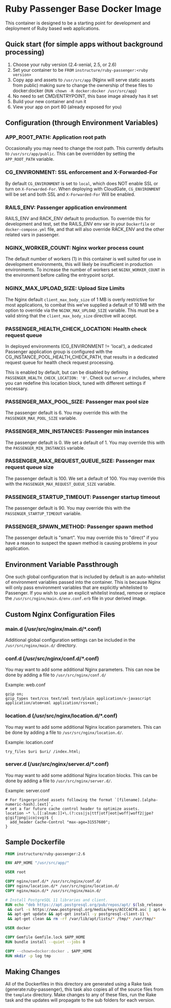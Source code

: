 # Ruby Passenger Base Docker Image

This container is designed to be a starting point for development and deployment
of Ruby based web applications.

## Quick start (for simple apps without background processing)

1. Choose your ruby version (2.4-xenial, 2.5, or 2.6)
2. Set your container to be `FROM` `instructure/ruby-passenger:<ruby version>`
3. Copy app and assets to `/usr/src/app` (Nginx will serve static assets from public)
making sure to change the ownership of these files to docker:docker (`RUN chown -R docker:docker /usr/src/app`)
4. No need to set CMD/ENTRYPOINT, this base image already has it set
5. Build your new container and run it
6. View your app on port 80 (already exposed for you)

## Configuration (through Environment Variables)

### APP_ROOT_PATH: Application root path

Occasionally you may need to change the root path. This currently defaults to
`/usr/src/app/public`. This can be overridden by setting the `APP_ROOT_PATH`
variable.

### CG_ENVIRONMENT: SSL enforcement and X-Forwarded-For

By default `CG_ENVIRONMENT` is set to `local`, which does NOT enable SSL or turn
on `X-Forwarded-For`. When deploying with CloudGate, `CG_ENVIRONMENT` will be
set and both SSL and `X-Forwarded-For` Will be enabled.

### RAILS_ENV: Passenger application environment

RAILS_ENV and RACK_ENV default to production. To override this for development
and test, set the RAILS_ENV env var in your `Dockerfile` or `docker-compose.yml`
file, and that will also override RACK_ENV and the other related vars in
passenger.

### NGINX_WORKER_COUNT: Nginx worker process count

The default number of workers (1) in this container is well suited for use
in development environments, this will likely be insufficient in production
environments. To increase the number of workers set `NGINX_WORKER_COUNT` in
the environment before calling the entrypoint script.

### NGINX_MAX_UPLOAD_SIZE: Upload Size Limits

The Nginx default `client_max_body_size` of 1 MB is overly restrictive for
most applications, to combat this we've supplied a default of 10 MB with
the option to override via the `NGINX_MAX_UPLOAD_SIZE` variable. This must
be a valid string that the `client_max_body_size` directive will accept.

### PASSENGER_HEALTH_CHECK_LOCATION: Health check request queue

In deployed environments (CG_ENVIRONMENT != 'local'), a dedicated Passenger
application group is configured with the CG_INSTANCE_POOL_HEALTH_CHECK_PATH,
that results in a dedicated request queue for health check request processing.

This is enabled by default, but can be disabled by defining
`PASSENGER_HEALTH_CHECK_LOCATION: '0'`. Check out `server.d` includes, where you
can redefine this location block, tuned with different settings if necessary.

### PASSENGER_MAX_POOL_SIZE: Passenger max pool size

The passenger default is 6. You may override this with the
`PASSENGER_MAX_POOL_SIZE` variable.

### PASSENGER_MIN_INSTANCES: Passenger min instances

The passenger default is 0. We set a default of 1. You may override this with
the `PASSENGER_MIN_INSTANCES` variable.

### PASSENGER_MAX_REQUEST_QUEUE_SIZE: Passenger max request queue size

The passenger default is 100. We set a default of 100. You may override this
with the `PASSENGER_MAX_REQUEST_QUEUE_SIZE` variable.

### PASSENGER_STARTUP_TIMEOUT: Passenger startup timeout

The passenger default is 90. You may override this with the
`PASSENGER_STARTUP_TIMEOUT` variable.

### PASSENGER_SPAWN_METHOD: Passenger spawn method

The passenger default is "smart".  You may override this to "direct" if you have
a reason to suspect the spawn method is causing problems in your application.

## Environment Variable Passthrough

One such global configuration that is included by default is an auto-whitelist
of environment variables passed into the container. This is because Nginx will
only pass environment variables that are explicitly whitelisted to Passenger.
If you wish to use an explicit whitelist instead, remove or replace the
`/usr/src/nginx/main.d/env.conf.erb` file in your derived image.

## Custom Nginx Configuration Files

### main.d (/usr/src/nginx/main.d/*.conf)

Additional global configuration settings can be included in the
`/usr/src/nginx/main.d/` directory.

### conf.d (/usr/src/nginx/conf.d/*.conf)

You may want to add some additional Nginx parameters. This can now be done by
adding a file to `/usr/src/nginx/conf.d/`

Example: web.conf

```
gzip on;
gzip_types text/css text/xml text/plain application/x-javascript application/atom+xml application/rss+xml;
```

### location.d (/usr/src/nginx/location.d/*.conf)

You may want to add some additional Nginx location parameters. This can be done
by adding a file to `/usr/src/nginx/location.d/`.

Example: location.conf

```
try_files $uri $uri/ /index.html;
```

### server.d (/usr/src/nginx/server.d/*.conf)

You may want to add some additional Nginx location blocks. This can be done by
adding a file to `/usr/src/nginx/server.d/`.

Example: server.conf

```
# For fingerprinted assets following the format `[filename].[alpha-numeric-hash].[ext]`,
# set a far future cache control header to optimize assets.
location ~* \.[[:alnum:]]+\.(?:css|js|ttf|otf|eot|woff|woff2|jpe?g|gif|png|ico|svg)$ {
  add_header Cache-Control "max-age=31557600";
}
```

## Sample Dockerfile

```Dockerfile
FROM instructure/ruby-passenger:2.6

ENV APP_HOME "/usr/src/app/"

USER root

COPY nginx/conf.d/* /usr/src/nginx/conf.d/
COPY nginx/location.d/* /usr/src/nginx/location.d/
COPY nginx/main.d/* /usr/src/nginx/main.d/

# Install PostgreSQL 11 libraries and client.
RUN echo "deb https://apt.postgresql.org/pub/repos/apt/ $(lsb_release -cs)-pgdg main" > /etc/apt/sources.list.d/pgdg.list \
 && curl -s https://www.postgresql.org/media/keys/ACCC4CF8.asc | apt-key add - \
 && apt-get update && apt-get install -y postgresql-client-11 \
 && apt-get clean && rm -rf /var/lib/apt/lists/* /tmp/* /var/tmp/*

USER docker

COPY Gemfile Gemfile.lock $APP_HOME
RUN bundle install --quiet --jobs 8

COPY --chown=docker:docker . $APP_HOME
RUN mkdir -p log tmp
```

## Making Changes

All of the Dockerfiles in this directory are generated using a Rake task
(generate:ruby-passenger), this task also copies all of the source files
from the `template` directory. Make changes to any of these files, run the Rake
task and the updates will propagate to the sub folders for each version.

